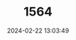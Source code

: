 ---
title: "1564"
category: "Anotomys leander"
draft: false
date: 2024-02-22 13:03:49
languages:
  English: ["Aquatic Rat", "Ecuador Fish-eating Rat", "Fish-eating Rat", "Ecuadoran Ichthyomyine"]
  German: ["Ecuador-Fischratte"]
---